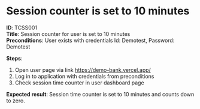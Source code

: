 # Session counter is set to 10 minutes

**ID**: TCSS001  
**Title**: Session counter for user is set to 10 minutes  
**Preconditions**: User exists with credentials Id: Demotest, Password: Demotest

**Steps**:

1. Open user page via link https://demo-bank.vercel.app/
2. Log in to application with credentials from preconditions
3. Check session time counter in user dashboard page

**Expected result**: Session time counter is set to 10 minutes and counts down to zero.
